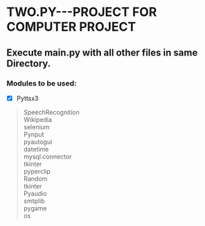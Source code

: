 # TWO.PY---PROJECT FOR COMPUTER PROJECT

## Execute main.py with all other files in same Directory.  <br />
### Modules to be used:
- [x] Pyttsx3<br />
> SpeechRecognition<br />
> Wikipedia<br />
> selenium<br />
> Pynput<br />
> pyautogui<br />
> datetime<br />
> mysql.connector<br />
> tkinter<br />
> pyperclip<br />
> Random<br />
> tkinter<br />
> Pyaudio<br />
> smtplib<br />
> pygame<br />
> os<br />

